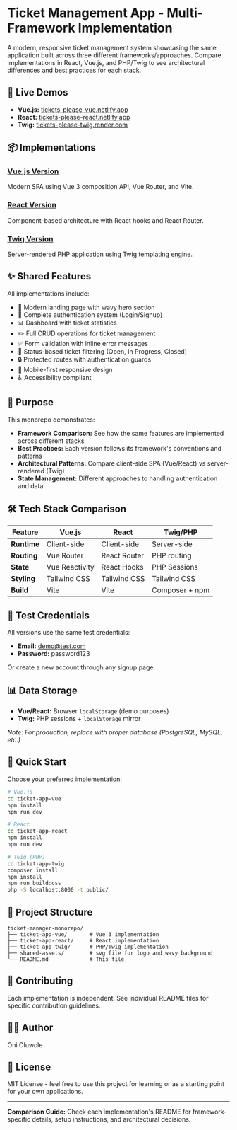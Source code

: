 # Ticket Management App - Multi-Framework Implementation

A modern, responsive ticket management system showcasing the same application built across three different frameworks/approaches. Compare implementations in React, Vue.js, and PHP/Twig to see architectural differences and best practices for each stack.

## 🚀 Live Demos

- **Vue.js:** [tickets-please-vue.netlify.app](https://tickets-please-vue.netlify.app/)
- **React:** [tickets-please-react.netlify.app](https://tickets-please-react.netlify.app/)
- **Twig:** [tickets-please-twig.render.com](https://tickets-please-twig.onrender.com/)

## 📦 Implementations

### [Vue.js Version](./ticket-app-vue)
Modern SPA using Vue 3 composition API, Vue Router, and Vite.

### [React Version](./ticket-app-react)
Component-based architecture with React hooks and React Router.

### [Twig Version](./ticket-app-twig)
Server-rendered PHP application using Twig templating engine.

## ✨ Shared Features

All implementations include:

- 🎨 Modern landing page with wavy hero section
- 🔐 Complete authentication system (Login/Signup)
- 📊 Dashboard with ticket statistics
- ✏️ Full CRUD operations for ticket management
- ✅ Form validation with inline error messages
- 🎯 Status-based ticket filtering (Open, In Progress, Closed)
- 🔒 Protected routes with authentication guards
- 📱 Mobile-first responsive design
- ♿ Accessibility compliant

## 🎯 Purpose

This monorepo demonstrates:

- **Framework Comparison:** See how the same features are implemented across different stacks
- **Best Practices:** Each version follows its framework's conventions and patterns
- **Architectural Patterns:** Compare client-side SPA (Vue/React) vs server-rendered (Twig)
- **State Management:** Different approaches to handling authentication and data

## 🛠️ Tech Stack Comparison

| Feature | Vue.js | React | Twig/PHP |
|---------|--------|-------|----------|
| **Runtime** | Client-side | Client-side | Server-side |
| **Routing** | Vue Router | React Router | PHP routing |
| **State** | Vue Reactivity | React Hooks | PHP Sessions |
| **Styling** | Tailwind CSS | Tailwind CSS | Tailwind CSS |
| **Build** | Vite | Vite | Composer + npm |

## 👤 Test Credentials

All versions use the same test credentials:

- **Email:** demo@test.com
- **Password:** password123

Or create a new account through any signup page.

## 📊 Data Storage

- **Vue/React:** Browser `localStorage` (demo purposes)
- **Twig:** PHP sessions + `localStorage` mirror

*Note: For production, replace with proper database (PostgreSQL, MySQL, etc.)*

## 🚀 Quick Start

Choose your preferred implementation:

```bash
# Vue.js
cd ticket-app-vue
npm install
npm run dev

# React
cd ticket-app-react
npm install
npm run dev

# Twig (PHP)
cd ticket-app-twig
composer install
npm install
npm run build:css
php -S localhost:8000 -t public/
```

## 📁 Project Structure

```
ticket-manager-monorepo/
├── ticket-app-vue/       # Vue 3 implementation
├── ticket-app-react/     # React implementation
├── ticket-app-twig/      # PHP/Twig implementation
├── shared-assets/        # svg file for logo and wavy background
└── README.md             # This file
```

## 🤝 Contributing

Each implementation is independent. See individual README files for specific contribution guidelines.

## 👨‍💻 Author

Oni Oluwole

## 📄 License

MIT License - feel free to use this project for learning or as a starting point for your own applications.

---

**Comparison Guide:** Check each implementation's README for framework-specific details, setup instructions, and architectural decisions.